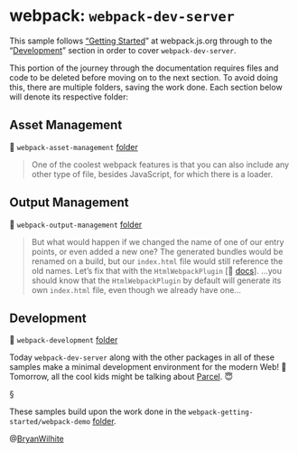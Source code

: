 # webpack: `webpack-dev-server`

This sample follows [“Getting Started](https://webpack.js.org/guides/getting-started/)” at webpack.js.org through to the “[Development](https://webpack.js.org/guides/development/)” section in order to cover `webpack-dev-server`.

This portion of the journey through the documentation requires files and code to be deleted before moving on to the next section. To avoid doing this, there are multiple folders, saving the work done. Each section below will denote its respective folder:

## Asset Management

📁 `webpack-asset-management` [folder](./webpack-asset-management)

>One of the coolest webpack features is that you can also include any other type of file, besides JavaScript, for which there is a loader.

## Output Management

📁 `webpack-output-management` [folder](./webpack-output-management)

> But what would happen if we changed the name of one of our entry points, or even added a new one? The generated bundles would be renamed on a build, but our `index.html` file would still reference the old names. Let’s fix that with the `HtmlWebpackPlugin` [📖 [docs](https://webpack.js.org/plugins/html-webpack-plugin)]. …you should know that the `HtmlWebpackPlugin` by default will generate its own `index.html` file, even though we already have one…

## Development

📁 `webpack-development` [folder](./webpack-development)

Today `webpack-dev-server` along with the other packages in all of these samples make a minimal development environment for the modern Web! 👏 Tomorrow, all the cool kids might be talking about [Parcel](https://parceljs.org/). 😇

§

These samples build upon the work done in the `webpack-getting-started/webpack-demo` [folder](../webpack-getting-started/webpack-demo).

@[BryanWilhite](https://twitter.com/BryanWilhite)
